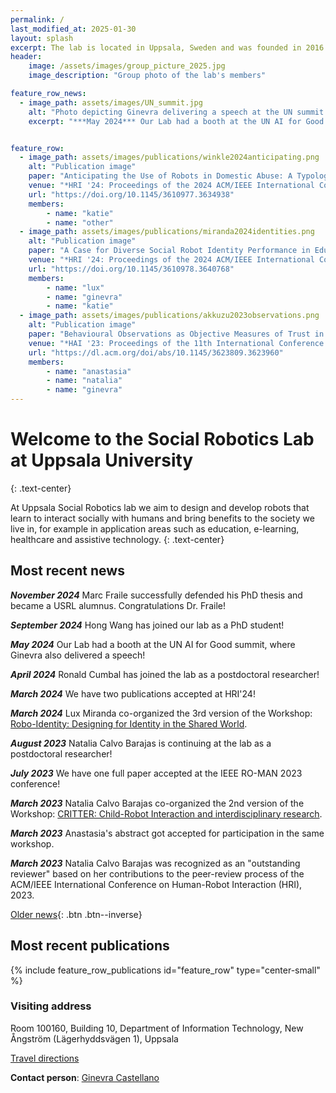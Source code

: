 ```yaml
---
permalink: /
last_modified_at: 2025-01-30
layout: splash
excerpt: The lab is located in Uppsala, Sweden and was founded in 2016 by Ginevra Castellano.
header:
    image: /assets/images/group_picture_2025.jpg
    image_description: "Group photo of the lab's members"

feature_row_news:
  - image_path: assets/images/UN_summit.jpg
    alt: "Photo depicting Ginevra delivering a speech at the UN summit on AI for Good"
    excerpt: "***May 2024*** Our Lab had a booth at the UN AI for Good summit, where Ginevra also delivered a speech!"


feature_row:
  - image_path: assets/images/publications/winkle2024anticipating.png
    alt: "Publication image"
    paper: "Anticipating the Use of Robots in Domestic Abuse: A Typology of Robot Facilitated Abuse to Support Risk Assessment and Mitigation in Human-Robot Interaction"
    venue: "*HRI '24: Proceedings of the 2024 ACM/IEEE International Conference on Human-Robot Interaction*"
    url: "https://doi.org/10.1145/3610977.3634938"
    members:
        - name: "katie"
        - name: "other"
  - image_path: assets/images/publications/miranda2024identities.png
    alt: "Publication image"
    paper: "A Case for Diverse Social Robot Identity Performance in Education"
    venue: "*HRI '24: Proceedings of the 2024 ACM/IEEE International Conference on Human-Robot Interaction*"
    url: "https://doi.org/10.1145/3610978.3640768"
    members:
        - name: "lux"
        - name: "ginevra"
        - name: "katie"
  - image_path: assets/images/publications/akkuzu2023observations.png
    alt: "Publication image"
    paper: "Behavioural Observations as Objective Measures of Trust in Child-Robot Interaction: Mutual Gaze"
    venue: "*HAI '23: Proceedings of the 11th International Conference on Human-Agent Interaction*"
    url: "https://dl.acm.org/doi/abs/10.1145/3623809.3623960"
    members:
        - name: "anastasia"
        - name: "natalia"
        - name: "ginevra"
---
```


# Welcome to the Social Robotics Lab at Uppsala University
{: .text-center}

At Uppsala Social Robotics lab we aim to design and develop robots that learn to interact socially with humans and bring benefits to the society we live in, for example in application areas such as education, e-learning, healthcare and assistive technology.
{: .text-center}


## Most recent news
<!--
{% include feature_row id="feature_row_news" type="left" %}
-->
    
***November 2024*** Marc Fraile successfully defended his PhD thesis and became a USRL alumnus. Congratulations Dr. Fraile! 

***September 2024*** Hong Wang has joined our lab as a PhD student!

***May 2024*** Our Lab had a booth at the UN AI for Good summit, where Ginevra also delivered a speech!

***April 2024*** Ronald Cumbal has joined the lab as a postdoctoral researcher!

***March 2024*** We have two publications accepted at HRI'24!

***March 2024*** Lux Miranda co-organized the 3rd version of the Workshop: [Robo-Identity: Designing for Identity in the Shared World](https://sites.google.com/view/hri2024workshop-robo-identity3/home).

***August 2023*** Natalia Calvo Barajas is continuing at the lab as a postdoctoral researcher!

***July 2023*** We have one full paper accepted at the IEEE RO-MAN 2023 conference!

***March 2023*** Natalia Calvo Barajas co-organized the 2nd version of the Workshop: [CRITTER: Child-Robot Interaction and interdisciplinary research](https://child-robot-interaction.github.io).

***March 2023*** Anastasia's abstract got accepted for participation in the same workshop.

***March 2023*** Natalia Calvo Barajas was recognized as an "outstanding reviewer" based on her contributions to the peer-review process of the ACM/IEEE International Conference on Human-Robot Interaction (HRI), 2023.

[Older news](old_news){: .btn .btn--inverse}


## Most recent publications
{% include feature_row_publications id="feature_row" type="center-small" %}

### Visiting address
 
Room 100160, Building 10,
Department of Information Technology,
New Ångström (Lägerhyddsvägen 1),
Uppsala
 
[Travel directions](http://www.it.uu.se/contact)
 
**Contact person**: [Ginevra Castellano](https://www.katalog.uu.se/profile/?id=N14-947)
